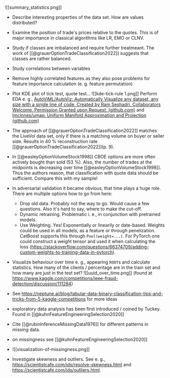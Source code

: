 
![[summary_statistics.png]]


- Describe interesting properties of the data set. How are values distributed?
- Examine the position of trade's prices relative to the quotes. This is of major importance in classical algorithms like LR, EMO or CLNV.
- Study if classes are imbalanced and require further treatmeant. The work of [[@grauerOptionTradeClassification2022]] suggests that classes are rather balanced.
- Study correlations between variables
- Remove highly correlated features as they also pose problems for feature importance calculation (e. g. feature permutation)
- Plot KDE plot of tick test, quote test...
![[kde-tick-rule 1.png]]
Perform EDA e. g., [AutoViML/AutoViz: Automatically Visualize any dataset, any size with a single line of code. Created by Ram Seshadri. Collaborators Welcome. Permission Granted upon Request. (github.com)](https://github.com/AutoViML/AutoViz) and [lmcinnes/umap: Uniform Manifold Approximation and Projection (github.com)](https://github.com/lmcinnes/umap)
- The approach of [[@grauerOptionTradeClassification2022]] matches the LiveVol data set, only if there is a matching volume on buyer or seller side. Results in 40 % reconstruction rate [[@grauerOptionTradeClassification2022]](p. 9). 
- In [[@easleyOptionVolumeStock1998]] CBOE options are more often actively bought than sold (53 %). Also, the number of trades at the midpoints is decreasing over time [[@easleyOptionVolumeStock1998]]. Thus the authors reason, that classification with quote data should be sufficient. Compare this with my sample!
- In adversarial validation it became obvious, that time plays a huge role. There are multiple options how to go from here:
	- Drop old data. Probably not the way to go. Would cause a few questions. Also it's hard to say, where to make the cut-off.
	- Dynamic retraining. Problematic i. e., in conjunction with pretrained models.
	- Use Weighting. Yes! Exponentially or linearily or date-based. Weights could be used in all models, as a feature or through penelization. CatBoost supports this through `Pool(weight=...)`. For PyTorch one could construct a weight tensor and used it when calculating the loss (https://stackoverflow.com/questions/66374709/adding-custom-weights-to-training-data-in-pytorch).

- Visualize behaviour over time e. g., appearing `ROOT`s and calculate statistics. How many of the clients / percentage are in the train set and how many are just in the test set?
![[uuid_over_time.png]]
(found at https://www.kaggle.com/competitions/ieee-fraud-detection/discussion/111284)

- See https://neptune.ai/blog/tabular-data-binary-classification-tips-and-tricks-from-5-kaggle-competitions for more ideas
- exploratory data analysis has been first introduced / coined by Tuckey. Found in [[@kuhnFeatureEngineeringSelection2020]]
- Cite [[@rubinInferenceMissingData1976]] for different patterns in missing data.
- on missingness see [[@kuhnFeatureEngineeringSelection2020]]
- ![[visualization-of-missingness.png]]

- Investigate skewness and outliers. See e. g., https://scientistcafe.com/ids/resolve-skewness.html and https://scientistcafe.com/ids/outliers.html.
